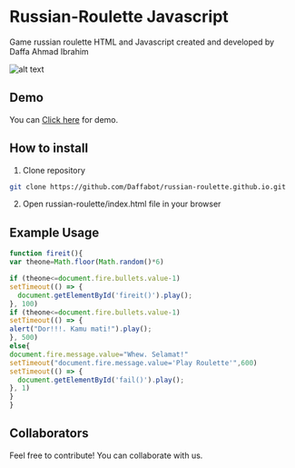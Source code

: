 # Russian-Roulette Javascript
Game russian roulette HTML and Javascript created and developed by Daffa Ahmad Ibrahim

![alt text](https://daffabot.github.io/russian-roulette.github.io/roulette.jpg)

## Demo
You can <a href="https://daffabot.github.io/russian-roulette.github.io">Click here</a> for demo.

## How to install
1. Clone repository
```bash
git clone https://github.com/Daffabot/russian-roulette.github.io.git
```
2. Open russian-roulette/index.html file in your browser

## Example Usage
```javascript
function fireit(){
var theone=Math.floor(Math.random()*6)

if (theone<=document.fire.bullets.value-1)
setTimeout(() => {
  document.getElementById('fireit()').play();
}, 100)
if (theone<=document.fire.bullets.value-1)
setTimeout(() => {
alert("Dor!!!. Kamu mati!").play();
}, 500)
else{
document.fire.message.value="Whew. Selamat!"
setTimeout("document.fire.message.value='Play Roulette'",600)
setTimeout(() => {
  document.getElementById('fail()').play();
}, 1)
}
}
```

## Collaborators
Feel free to contribute! You can collaborate with us.
